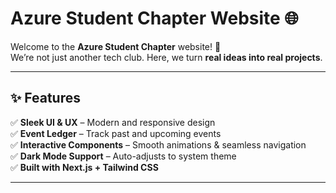 # Azure Student Chapter Website 🌐

Welcome to the **Azure Student Chapter** website! 🚀  
We’re not just another tech club. Here, we turn **real ideas into real projects**.  

---

## ✨ Features
✅ **Sleek UI & UX** – Modern and responsive design  
✅ **Event Ledger** – Track past and upcoming events  
✅ **Interactive Components** – Smooth animations & seamless navigation  
✅ **Dark Mode Support** – Auto-adjusts to system theme  
✅ **Built with Next.js + Tailwind CSS**  

---